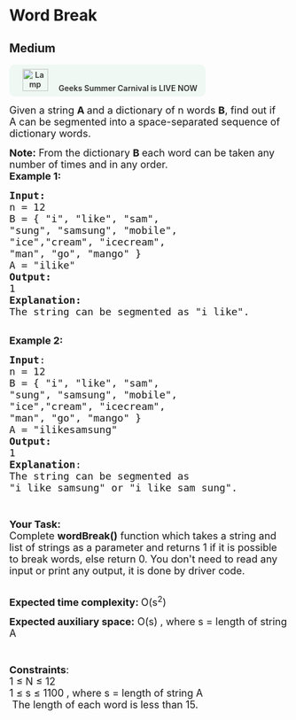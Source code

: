 # Word Break
## Medium 
<div class="problem-statement">
                <p><a onclick="gtagHelperFunction('clickopen','salesevent_gsc_problemspage_promobanner')" href="https://practice.geeksforgeeks.org/summer-carnival-2022?utm_source=practiceproblems&amp;utm_medium=problemspromobanner&amp;utm_campaign=gsc22" target="_blank"></a></p><div style="margin: 14px 0px !important;" class="row"><a onclick="gtagHelperFunction('clickopen','salesevent_gsc_problemspage_promobanner')" href="https://practice.geeksforgeeks.org/summer-carnival-2022?utm_source=practiceproblems&amp;utm_medium=problemspromobanner&amp;utm_campaign=gsc22" target="_blank">             <div class="col-md-12" style="cursor:pointer;background: #EFF8F3 0% 0% no-repeat padding-box; display: flex; align-items: center; position:                 relative; padding: 1.5%; border-radius: 10px; display: inline-block; text-align: center; font-weight: 600; color: #333"> <img src="https://media.geeksforgeeks.org/img-practice/gcs2022thumbnail-1649059370.png" alt="Lamp" width="46" height="40" style="background: transparent 0% 0% no-repeat padding-box;opacity: 1; margin: 0 16px;" class="img-responsive"> Geeks Summer Carnival is LIVE NOW &nbsp; <i class="fa fa-external-link" aria-hidden="true"></i> </div></a></div><p><span style="font-size:18px">Given a string <strong>A </strong>and a dictionary of n words <strong>B</strong>, find out if A&nbsp;can be segmented into a space-separated sequence of dictionary words.</span></p>

<p><span style="font-size:18px"><strong>Note:</strong> From the dictionary <strong>B&nbsp;</strong>each word can be taken any number of times and in any order.</span><br>
<span style="font-size:18px"><strong>Example 1:</strong></span></p>

<pre><span style="font-size:18px"><strong>Input:</strong>
n = 12
B = { "i", "like", "sam",
"sung", "samsung", "mobile",
"ice","cream", "icecream",
"man", "go", "mango" }
A = "ilike"
<strong>Output:
</strong>1
<strong>Explanation:
</strong>The string can be segmented as "i like".
</span></pre>

<p><br>
<span style="font-size:18px"><strong>Example 2:</strong></span></p>

<pre><span style="font-size:18px"><strong>Input</strong>:
n = 12
B = { "i", "like", "sam",
"sung", "samsung", "mobile",
"ice","cream", "icecream", 
"man", "go", "mango" }
A = "ilikesamsung"
<strong>Output:
</strong>1
<strong>Explanation</strong>:
The string can be segmented as 
"i like samsung" or "i like sam sung".
</span></pre>

<p>&nbsp;</p>

<p><span style="font-size:18px"><strong>Your Task:</strong><br>
Complete&nbsp;<strong>wordBreak()</strong>&nbsp;function which takes a string and list of strings as a parameter&nbsp;and returns 1 if it is possible to break words, else return&nbsp;0. You don't need to read any input or print any output, it is done by driver code.</span></p>

<p><br>
<span style="font-size:18px"><strong>Expected time complexity:&nbsp;</strong>O(s<sup>2</sup>)</span></p>

<p><span style="font-size:18px"><strong>Expected auxiliary space:</strong>&nbsp;O(s) , where s = length of string A</span></p>

<p>&nbsp;</p>

<p><span style="font-size:18px"><strong>Constraints</strong>:<br>
1 ≤ N ≤ 12<br>
1 ≤ s ≤ 1100 , where s =&nbsp;length of string A<br>
&nbsp;The length of each word is less than 15.</span></p>
 <p></p>
            </div>